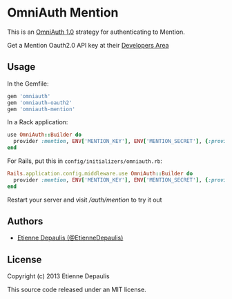 OmniAuth Mention
================

This is an [OmniAuth 1.0](https://github.com/intridea/omniauth) strategy for authenticating to Mention.

Get a Mention Oauth2.0 API key at their [Developers Area](https://dev.mention.net/login)

Usage
-----

In the Gemfile:

```ruby
gem 'omniauth'
gem 'omniauth-oauth2'
gem 'omniauth-mention'
```

In a Rack application:

```ruby
use OmniAuth::Builder do
  provider :mention, ENV['MENTION_KEY'], ENV['MENTION_SECRET'], {:provider_ignores_state => true}
end
```

For Rails, put this in `config/initializers/omniauth.rb`:

```ruby
Rails.application.config.middleware.use OmniAuth::Builder do
  provider :mention, ENV['MENTION_KEY'], ENV['MENTION_SECRET'], {:provider_ignores_state => true}
end
```

Restart your server and visit */auth/mention* to try it out


Authors
-------

* [Etienne Depaulis (@EtienneDepaulis)](https://github.com/EtienneDepaulis)


License
-------

Copyright (c) 2013 Etienne Depaulis

This source code released under an MIT license.
